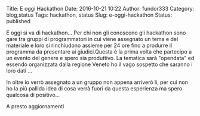Title: E oggi Hackathon
Date: 2016-10-21 10:22
Author: fundor333
Category: blog,status
Tags: hackathon, status
Slug: e-oggi-hackathon
Status: published

E oggi si va di hackathon... Per chi non gli conoscono gli hackathon
sono gare tra gruppi di programmatori in cui viene assegnato un tema e
del materiale e loro si rinchiudono assieme per 24 ore fino a produrre
il programma da presentare ai giudici.<!--more-->Questa è la prima volta
che partecipo a un evento del genere e spero sia produttivo. La tematica
sarà "opendata" ed essendo organizzata dalla regione Veneto ho il vago
sospetto che saranno i loro dati ...

In oltre io verrò assegnato a un gruppo non appena arriverò li, per cui
non ho la più pallida idea di cosa verrà fuori da questa esperienza ma
spero qualcosa di positivo...

A presto aggiornamenti
